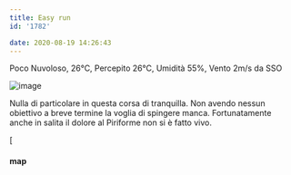 ```yaml
---
title: Easy run
id: '1782'

date: 2020-08-19 14:26:43
---
```


Poco Nuvoloso, 26°C, Percepito 26°C, Umidità 55%, Vento 2m/s da SSO

![image](/images/2021/08/IMG_2581_hu30d6ac537409ffa97109a9637897f708_515599_700x0_resize_q75_box.jpg)

Nulla di particolare in questa corsa di tranquilla. Non avendo nessun obiettivo a breve termine la voglia di spingere manca. Fortunatamente anche in salita il dolore al Piriforme non si è fatto vivo.

[<!-- ![image](20200819-activity-map.png)](20200819-activity-map.png) -->

#### map
